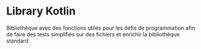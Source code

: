 # Library Kotlin

Bibliothèque avec des fonctions utiles pour les défis de programmation afin de faire des tests simplifiés sur des fichiers et enrichir la bibliothèque standard
